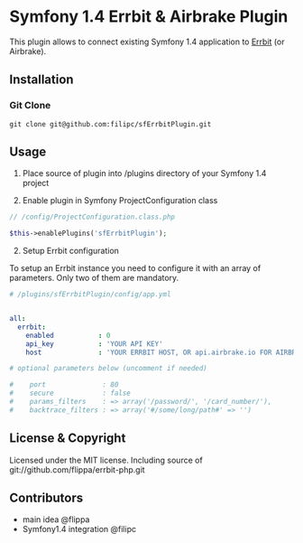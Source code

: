 # Symfony 1.4 Errbit & Airbrake Plugin

This plugin allows to connect existing Symfony 1.4 application to [Errbit](https://github.com/errbit/errbit) (or Airbrake). 

## Installation

### Git Clone

    git clone git@github.com:filipc/sfErrbitPlugin.git

## Usage

1. Place source of plugin into /plugins directory of your Symfony 1.4 project

2. Enable plugin in Symfony ProjectConfiguration class

``` php
// /config/ProjectConfiguration.class.php

$this->enablePlugins('sfErrbitPlugin');

```

2. Setup Errbit configuration

To setup an Errbit instance you need to configure it with an array of parameters. 
Only two of them are mandatory.

``` yml
# /plugins/sfErrbitPlugin/config/app.yml


all:
  errbit:
    enabled           : 0
    api_key           : 'YOUR API KEY'
    host              : 'YOUR ERRBIT HOST, OR api.airbrake.io FOR AIRBRAKE'  

# optional parameters below (uncomment if needed)

#    port              : 80
#    secure            : false
#    params_filters    : => array('/password/', '/card_number/'),
#    backtrace_filters : => array('#/some/long/path#' => '')

```

## License & Copyright

Licensed under the MIT license. Including source of git://github.com/flippa/errbit-php.git

## Contributors

- main idea @flippa
- Symfony1.4 integration @filipc
